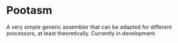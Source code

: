 # Pootasm
A very simple generic assembler that can be adapted for different processors, at least theoretically.
Currently in development.
